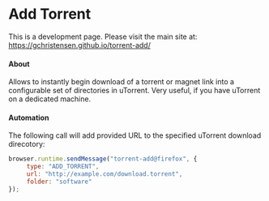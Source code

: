 # Add Torrent

This is a development page. Please visit the main site at: https://gchristensen.github.io/torrent-add/

#### About 
Allows to instantly begin download of a torrent or magnet link into a configurable set of
directories in uTorrent. Very useful, if you have uTorrent on a dedicated machine.

#### Automation

The following call will add provided URL to the specified uTorrent download direcotory:

```javascript
browser.runtime.sendMessage("torrent-add@firefox", {
     type: "ADD_TORRENT", 
     url: "http://example.com/download.torrent",
     folder: "software"
});
```